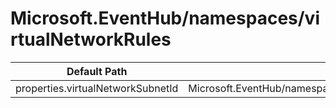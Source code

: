 # Microsoft.EventHub/namespaces/virtualNetworkRules

| Default Path | Alias |
|---|---|
| properties.virtualNetworkSubnetId | Microsoft.EventHub/namespaces/virtualNetworkRules/virtualNetworkSubnetId |

